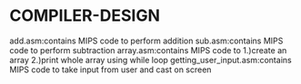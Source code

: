 # COMPILER-DESIGN
add.asm:contains MIPS code to perform addition
sub.asm:contains MIPS code to perform subtraction
array.asm:contains MIPS code to
                      1.)create an array
                      2.)print whole array using while loop
getting_user_input.asm:contains MIPS code to take input from user and cast on screen
                      
